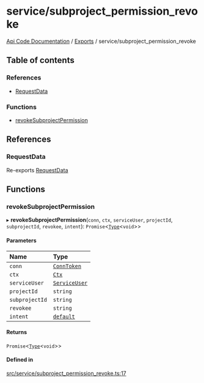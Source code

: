 # service/subproject\_permission\_revoke
 
[Api Code Documentation](../README.md) / [Exports](../modules.md) / service/subproject\_permission\_revoke

## Table of contents

### References

- [RequestData](service_subproject_permission_revoke.md#requestdata)

### Functions

- [revokeSubprojectPermission](service_subproject_permission_revoke.md#revokesubprojectpermission)

## References

### RequestData

Re-exports [RequestData](../interfaces/service_domain_workflow_project_create.RequestData.md)

## Functions

### revokeSubprojectPermission

▸ **revokeSubprojectPermission**(`conn`, `ctx`, `serviceUser`, `projectId`, `subprojectId`, `revokee`, `intent`): `Promise`<[`Type`](result.md#type)<`void`\>\>

#### Parameters

| Name | Type |
| :------ | :------ |
| `conn` | [`ConnToken`](service_conn.md#conntoken) |
| `ctx` | [`Ctx`](../interfaces/lib_ctx.Ctx.md) |
| `serviceUser` | [`ServiceUser`](../interfaces/service_domain_organization_service_user.ServiceUser.md) |
| `projectId` | `string` |
| `subprojectId` | `string` |
| `revokee` | `string` |
| `intent` | [`default`](authz_intents.md#default) |

#### Returns

`Promise`<[`Type`](result.md#type)<`void`\>\>

#### Defined in

[src/service/subproject_permission_revoke.ts:17](https://github.com/openkfw/TruBudget/blob/4d7fd4be/api/src/service/subproject_permission_revoke.ts#L17)
